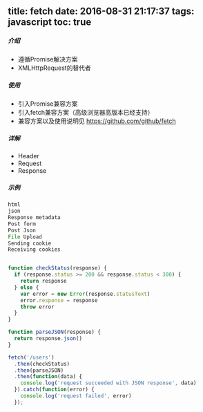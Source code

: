 title: fetch
date: 2016-08-31 21:17:37
tags: javascript
toc: true
---
##### 介绍
* 遵循Promise解决方案
* XMLHttpRequest的替代者

##### 使用
* 引入Promise兼容方案
* 引入fetch兼容方案（高级浏览器高版本已经支持）
* 兼容方案以及使用说明见 https://github.com/github/fetch

##### 详解
* Header
* Request
* Response

##### 示例
```javascript
html
json
Response metadata
Post form
Post Json
File Upload
Sending cookie
Receiving cookies


function checkStatus(response) {
  if (response.status >= 200 && response.status < 300) {
    return response
  } else {
    var error = new Error(response.statusText)
    error.response = response
    throw error
  }
}

function parseJSON(response) {
  return response.json()
}

fetch('/users')
  .then(checkStatus)
  .then(parseJSON)
  .then(function(data) {
    console.log('request succeeded with JSON response', data)
  }).catch(function(error) {
    console.log('request failed', error)
  });
```